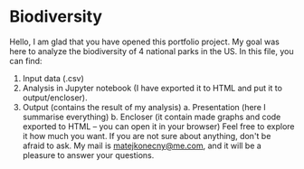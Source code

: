 # Biodiversity 
Hello, I am glad that you have opened this portfolio project. My goal was here to analyze the biodiversity of  4 national parks in the US. In this file, you can find:
1. Input data (.csv)
2. Analysis in Jupyter notebook (I have exported it to HTML and put it to output/encloser).
3. Output (contains the result of my analysis)
    a. Presentation (here I summarise everything)
    b. Encloser (it contain made graphs and code exported to HTML – you can open it in your browser)
Feel free to explore it how much you want. If you are not sure about anything, don't be afraid to ask. My mail is matejkonecny@me.com, and it will be a pleasure to answer your questions.